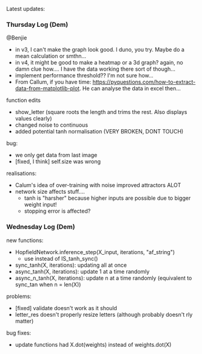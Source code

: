 Latest updates:


### Thursday Log (Dem)
@Benjie
- in v3, I can't make the graph look good. I duno, you try. Maybe do a mean calculation or smthn...
- in v4, it might be good to make a heatmap or a 3d graph? again, no damn clue how.... I have the data working there sort of though...
- implement performance threshold?? I'm not sure how...
- From Callum, if you have time: https://pyquestions.com/how-to-extract-data-from-matplotlib-plot. He can analyse the data in excel then...

function edits
- show_letter (square roots the length and trims the rest. Also displays values clearly)
- changed noise to continuous
- added potential tanh normalisation (VERY BROKEN, DONT TOUCH)

bug:
- we only get data from last image
- [fixed, I think] self.size was wrong

realisations:
- Calum's idea of over-training with noise improved attractors ALOT
- network size affects stuff....
    - tanh is "harsher" because higher inputs are possible due to bigger weight input!
    - stopping error is affected?



### Wednesday Log (Dem)
new functions:
- HopfieldNetwork.inference_step(X_input, iterations, "af_string")
    - use instead of IS_tanh_sync()
- sync_tanh(X, iterations): updating all at once
- async_tanh(X, iterations): update 1 at a time randomly
- async_n_tanh(X, iterations): update n at a time randomly (equivalent to sync_tan when n = len(X))

problems:
- [fixed] validate doesn't work as it should
- letter_res doesn't properly resize letters (although probably doesn't rly matter)

bug fixes:
- update functions had X.dot(weights) instead of weights.dot(X)
